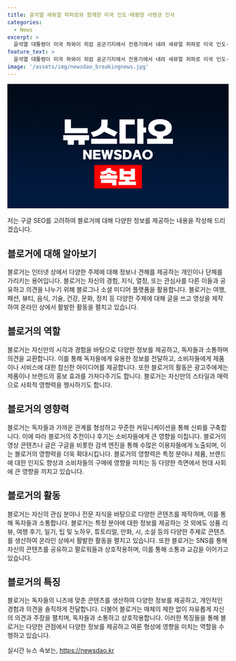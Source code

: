 ```yaml
---
title: 윤석열 새뮤얼 퍼파로와 함께한 미국 인도·태평양 사령관 인사
categories:
  - News
excerpt: >
  윤석열 대통령이 미국 하와이 히캄 공군기지에서 전용기에서 내려 새뮤얼 퍼파로 미국 인도·태평양 사령관을 만났다. 이는 NATO 75주년 정상회의 참석을 위한 일환으로, 도착 후 진행된 것이다.
feature_text: >
  윤석열 대통령이 미국 하와이 히캄 공군기지에서 전용기에서 내려 새뮤얼 퍼파로 미국 인도·태평양 사령관을 만났다. 이는 NATO 75주년 정상회의 참석을 위한 일환으로, 도착 후 진행된 것이다.
image: '/assets/img/newsdao_breakingnews.jpg'
---
```


<p><img src="/assets/img/newsdao_breakingnews.jpg" alt="firstkoreanews 속보" /></p>

<p>저는 구글 SEO를 고려하여 블로거에 대해 다양한 정보를 제공하는 내용을 작성해 드리겠습니다.</p>

<h2 data-ke-size="size26">블로거에 대해 알아보기</h2>

<p data-ke-size="size16">블로거는 인터넷 상에서 다양한 주제에 대해 정보나 견해를 제공하는 개인이나 단체를 가리키는 용어입니다. 블로거는 자신의 경험, 지식, 열정, 또는 관심사를 다른 이들과 공유하고 의견을 나누기 위해 블로그나 소셜 미디어 플랫폼을 활용합니다. 블로거는 여행, 패션, 뷰티, 음식, 기술, 건강, 문화, 정치 등 다양한 주제에 대해 글을 쓰고 영상을 제작하여 온라인 상에서 활발한 활동을 펼치고 있습니다.</p>

<h2 data-ke-size="size26">블로거의 역할</h2>

<p data-ke-size="size16">블로거는 자신만의 시각과 경험을 바탕으로 다양한 정보를 제공하고, 독자들과 소통하며 의견을 교환합니다. 이를 통해 독자들에게 유용한 정보를 전달하고, 소비자들에게 제품이나 서비스에 대한 참신한 아이디어를 제공합니다. 또한 블로거의 활동은 광고주에게는 제품이나 브랜드의 홍보 효과를 가져다주기도 합니다. 블로거는 자신만의 스타일과 매력으로 사회적 영향력을 행사하기도 합니다.</p>

<h2 data-ke-size="size26">블로거의 영향력</h2>

<p data-ke-size="size16">블로거는 독자들과 가까운 관계를 형성하고 꾸준한 커뮤니케이션을 통해 신뢰를 구축합니다. 이에 따라 블로거의 추천이나 후기는 소비자들에게 큰 영향을 미칩니다. 블로거의 영상 콘텐츠나 글은 구글을 비롯한 검색 엔진을 통해 수많은 이용자들에게 노출되며, 이는 블로거의 영향력을 더욱 확대시킵니다. 블로거의 영향력은 특정 분야나 제품, 브랜드에 대한 인지도 향상과 소비자들의 구매에 영향을 미치는 등 다양한 측면에서 현대 사회에 큰 영향을 끼치고 있습니다.</p>

<h2 data-ke-size="size26">블로거의 활동</h2>

<p data-ke-size="size16">블로거는 자신의 관심 분야나 전문 지식을 바탕으로 다양한 콘텐츠를 제작하며, 이를 통해 독자들과 소통합니다. 블로거는 특정 분야에 대한 정보를 제공하는 것 외에도 상품 리뷰, 여행 후기, 일기, 팁 및 노하우, 튜토리얼, 만화, 시, 소설 등의 다양한 주제로 콘텐츠를 생산하여 온라인 상에서 활발한 활동을 펼치고 있습니다. 또한 블로거는 SNS를 통해 자신의 콘텐츠를 공유하고 팔로워들과 상호작용하며, 이를 통해 소통과 교감을 이어가고 있습니다.</p>

<h2 data-ke-size="size26">블로거의 특징</h2>

<p data-ke-size="size16">블로거는 독자들의 니즈에 맞춘 콘텐츠를 생산하여 다양한 정보를 제공하고, 개인적인 경험과 의견을 솔직하게 전달합니다. 더불어 블로거는 매체의 제한 없이 자유롭게 자신의 의견과 주장을 펼치며, 독자들과 소통하고 상호작용합니다. 이러한 특징들을 통해 블로거는 다양한 관점에서 다양한 정보를 제공하고 여론 형성에 영향을 미치는 역할을 수행하고 있습니다.</p>
실시간 뉴스 속보는, <a href="https://newsdao.kr" rel="dofollow">https://newsdao.kr</a>


